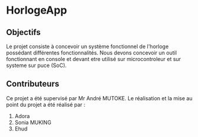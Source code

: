 # HorlogeApp

## Objectifs

Le projet consiste à concevoir un système fonctionnel de l'horloge possédant différentes fonctionnalités. 
Nous devons concevoir un outil fonctionnant en console et devant etre utilisé sur microcontroleur et sur systeme sur puce (SoC).

## Contributeurs 
Ce projet a été supervisé par Mr André MUTOKE. Le réalisation et la mise au point du projet a été réalisé par :
1. Adora
2. Sonia MUKING
3. Ehud
